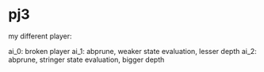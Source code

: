 # pj3
my different player:

ai_0: broken player
ai_1: abprune, weaker state evaluation, lesser depth
ai_2: abprune, stringer state evaluation, bigger depth
